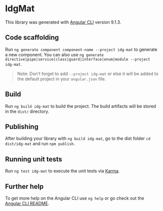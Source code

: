 # IdgMat

This library was generated with [Angular CLI](https://github.com/angular/angular-cli) version 9.1.3.

## Code scaffolding

Run `ng generate component component-name --project idg-mat` to generate a new component. You can also use `ng generate directive|pipe|service|class|guard|interface|enum|module --project idg-mat`.
> Note: Don't forget to add `--project idg-mat` or else it will be added to the default project in your `angular.json` file. 

## Build

Run `ng build idg-mat` to build the project. The build artifacts will be stored in the `dist/` directory.

## Publishing

After building your library with `ng build idg-mat`, go to the dist folder `cd dist/idg-mat` and run `npm publish`.

## Running unit tests

Run `ng test idg-mat` to execute the unit tests via [Karma](https://karma-runner.github.io).

## Further help

To get more help on the Angular CLI use `ng help` or go check out the [Angular CLI README](https://github.com/angular/angular-cli/blob/master/README.md).

